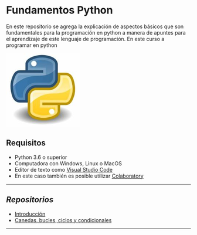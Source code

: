 # Fundamentos Python
En este repositorio se agrega la explicación de aspectos básicos que son fundamentales para la programación en python a manera de apuntes para el aprendizaje de este lenguaje de programación.
En este curso a programar en python

![Logo python](https://github.com/Xavier-Grajales/Curso-basico-pyhonAzure/blob/main/Imagenes/LogoPython.jpg)

**Requisitos**
-------------------------------------------------------------------------
- Python 3.6 o superior 
- Computadora con Windows, Linux o MacOS
- Editor de texto como [Visual Studio Code](https://code.visualstudio.com/)
- En este caso también es posible utilizar [Colaboratory](https://colab.research.google.com/)
--------------------------------------------------------------------------

## *Repositorios*
- [Introducción](https://github.com/Xavier-Grajales/FundamentosPython/blob/main/Introducci%C3%B3n.ipynb)
- [Canedas, bucles, ciclos y condicionales](https://github.com/Xavier-Grajales/FundamentosPython/blob/main/CondicionalesCadenasBucles.ipynb)
----------------------------------------------------------------------------------

